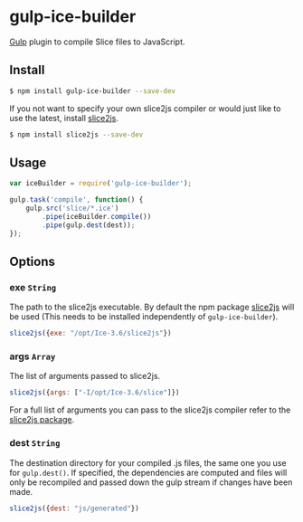 # gulp-ice-builder
[Gulp](https://github.com/gulpjs/gulp) plugin to compile Slice files to JavaScript.

## Install
```bash
$ npm install gulp-ice-builder --save-dev
```

If you not want to specify your own slice2js compiler or would just like to use the latest, install [slice2js](https://github.com/zeroc-ice/npm-slice2js).
```bash
$ npm install slice2js --save-dev
```

## Usage
```js
var iceBuilder = require('gulp-ice-builder');

gulp.task('compile', function() {
    gulp.src('slice/*.ice')
        .pipe(iceBuilder.compile())
        .pipe(gulp.dest(dest));
});
```

## Options

### exe `String`

The path to the slice2js executable. By default the npm package [slice2js](https://github.com/zeroc-ice/npm-slice2js) will be used (This needs to be installed independently of `gulp-ice-builder`).

```js
slice2js({exe: "/opt/Ice-3.6/slice2js"})
```

### args `Array`

The list of arguments passed to slice2js.

```js
slice2js({args: ["-I/opt/Ice-3.6/slice"]})
```

For a full list of arguments you can pass to the slice2js compiler refer to the [slice2js package](https://github.com/zeroc-ice/npm-slice2js).

### dest `String`

The destination directory for your compiled .js files, the same one you use for ``gulp.dest()``. If specified, the dependencies are computed and files will only be recompiled and passed down the gulp stream if changes have been made.

```js
slice2js({dest: "js/generated"})
```

